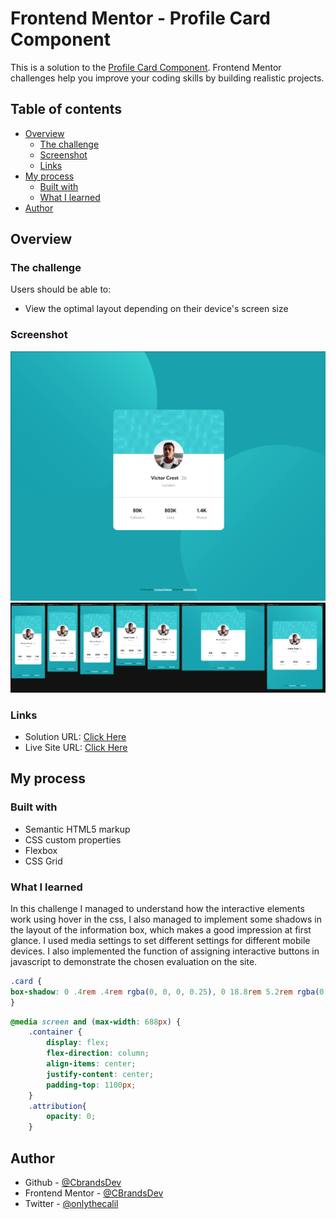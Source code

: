 # Frontend Mentor - Profile Card Component

This is a solution to the [Profile Card Component](https://www.frontendmentor.io/challenges/profile-card-component-cfArpWshJ/hub). Frontend Mentor challenges help you improve your coding skills by building realistic projects. 

## Table of contents

- [Overview](#overview)
  - [The challenge](#the-challenge)
  - [Screenshot](#screenshot)
  - [Links](#links)
- [My process](#my-process)
  - [Built with](#built-with)
  - [What I learned](#what-i-learned)
- [Author](#author)

## Overview

### The challenge

Users should be able to:

- View the optimal layout depending on their device's screen size

### Screenshot

![](./design/screenshot.png)
![](./design/screenshotmobile.png)




### Links

- Solution URL: [Click Here](https://www.frontendmentor.io/challenges/profile-card-component-cfArpWshJ/hub)
- Live Site URL: [Click Here](https://cbrandsdev.github.io/Profile-Card-Component)

## My process

### Built with

- Semantic HTML5 markup
- CSS custom properties
- Flexbox
- CSS Grid


### What I learned

In this challenge I managed to understand how the interactive elements work using hover in the css, I also managed to implement some shadows in the layout of the information box, which makes a good impression at first glance. 
I used media settings to set different settings for different mobile devices.
I also implemented the function of assigning interactive buttons in javascript to demonstrate the chosen evaluation on the site.

```css
.card {
box-shadow: 0 .4rem .4rem rgba(0, 0, 0, 0.25), 0 18.8rem 5.2rem rgba(0, 0, 0, 0.01), 0 12.0rem 4.8rem rgba(0, 0, 0, 0.04), 0 6.8rem 4.1rem rgba(0, 0, 0, 0.15), 0 3.0rem 3.0rem rgba(0, 0, 0, 0.26), 0 .8rem 1.7rem rgba(0, 0, 0, 0.29), inset 0 .6rem .8rem rgba(255, 255, 255, 0.1), inset 0 -.4rem .5rem rgba(0, 0, 0, 0.22);
}
```

``` css
@media screen and (max-width: 688px) {
    .container {
        display: flex;
        flex-direction: column;
        align-items: center;
        justify-content: center;
        padding-top: 1100px;
    }
    .attribution{
        opacity: 0;
    }
```


## Author

- Github - [@CbrandsDev](https://github.com/CBrandsDev)
- Frontend Mentor - [@CBrandsDev](https://www.frontendmentor.io/profile/CBrandsDev)
- Twitter - [@onlythecalil](https://twitter.com/onlythecalil)

